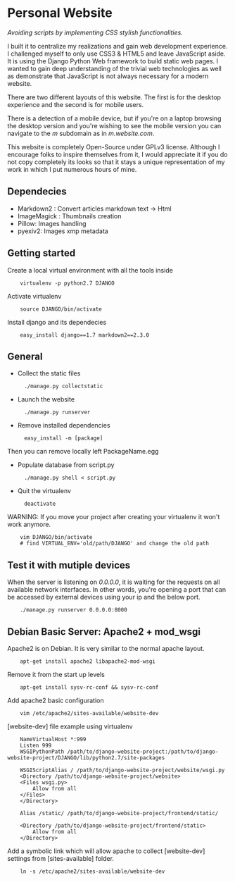 # Personal Website

*Avoiding scripts by implementing CSS stylish functionalities.*

I built it to centralize my realizations and gain web development experience. I challenged myself to only use CSS3 & HTML5 and leave JavaScript aside. It is using the Django Python Web framework to build static web pages. I wanted to gain deep understanding of the trivial web technologies as well as demonstrate that JavaScript is not always necessary for a modern website.

There are two different layouts of this website. The first is for the desktop experience and the second is for mobile users.

There is a detection of a mobile device, but if you're on a laptop browsing the desktop version and you're wishing to see the mobile version you can navigate to the *m* subdomain as in *m.website.com*.

This website is completely Open-Source under GPLv3 license. Although I encourage folks to inspire themselves from it, I would appreciate it if you do not copy completely its looks so that it stays a unique representation of my work in which I put numerous hours of mine.

## Dependecies

* Markdown2 : Convert articles markdown text -> Html
* ImageMagick : Thumbnails creation
* Pillow: Images handling
* pyexiv2: Images xmp metadata

## Getting started

Create a local virtual environment with all the tools inside

        virtualenv -p python2.7 DJANGO

Activate virtualenv

        source DJANGO/bin/activate

Install django and its dependecies

        easy_install django==1.7 markdown2==2.3.0 

## General

* Collect the static files

        ./manage.py collectstatic

* Launch the website

        ./manage.py runserver

* Remove installed dependencies
    
        easy_install -m [package]

Then you can remove locally left PackageName.egg

* Populate database from script.py

        ./manage.py shell < script.py

* Quit the virtualenv

        deactivate

WARNING: If you move your project after creating your virtualenv it won't work anymore.

        vim DJANGO/bin/activate
        # find VIRTUAL_ENV='old/path/DJANGO' and change the old path

## Test it with mutiple devices 

When the server is listening on *0.0.0.0*, it is waiting for the requests on all available network interfaces. In other words, you're opening a port that can be accessed by external devices using your ip and the below port.

        ./manage.py runserver 0.0.0.0:8000

## Debian Basic Server: Apache2 + mod_wsgi

Apache2 is on Debian. It is very similar to the normal apache layout.

        apt-get install apache2 libapache2-mod-wsgi

Remove it from the start up levels

        apt-get install sysv-rc-conf && sysv-rc-conf

Add apache2 basic configuration

        vim /etc/apache2/sites-available/website-dev

[website-dev] file example using virtualenv

        NameVirtualHost *:999
        Listen 999
        WSGIPythonPath /path/to/django-website-project:/path/to/django-website-project/DJANGO/lib/python2.7/site-packages

        WSGIScriptAlias / /path/to/django-website-project/website/wsgi.py
        <Directory /path/to/django-website-project/website>
        <Files wsgi.py>
            Allow from all
        </Files>
        </Directory>

        Alias /static/ /path/to/django-website-project/frontend/static/

        <Directory /path/to/django-website-project/frontend/static>
            Allow from all
        </Directory>

Add a symbolic link which will allow apache to collect [website-dev] settings from [sites-available] folder.

        ln -s /etc/apache2/sites-available/website-dev
